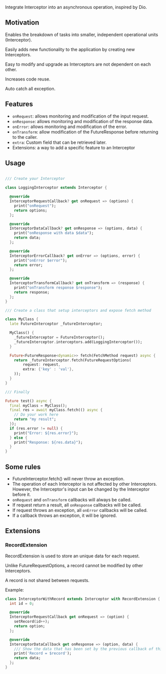Integrate Interceptor into an asynchronous operation, inspired by Dio.

## Motivation

Enables the breakdown of tasks into smaller, independent operational units (Interceptor).

Easily adds new functionality to the application by creating new Interceptors.

Easy to modify and upgrade as Interceptors are not dependent on each other.

Increases code reuse.

Auto catch all exception.

## Features

- `onRequest`: allows monitoring and modification of the input request.
- `onResponse`: allows monitoring and modification of the response data.
- `onError`: allows monitoring and modification of the error.
- `onTransform`: allow modification of the FutureResponse before returning to the caller.
- `extra`: Custom field that can be retrieved later.
- Extensions: a way to add a specific feature to an Interceptor

## Usage

```dart

/// Create your Interceptor

class LoggingInterceptor extends Interceptor {

  @override
  InterceptorRequestCallback? get onRequest => (options) {
    print("onRequest");
    return options;
  };

  @override
  InterceptorDataCallback? get onResponse => (options, data) {
    print("onResponse with data $data");
    return data;
  };

  @override
  InterceptorErrorCallback? get onError => (options, error) {
    print("onError $error");
    return error;
  };

  @override
  InterceptorTransformCallback? get onTransform => (response) {
    print("onTransform response $response");
    return response;
  };
}

/// Create a class that setup interceptors and expose fetch method

class MyClass {
  late FutureInterceptor _futureInterceptor;

  MyClass() {
    _futureInterceptor = FutureInterceptor();
    _futureInterceptor.interceptors.add(LoggingInterceptor());
  }

  Future<FutureResponse<dynamic>> fetch(FetchMethod request) async {
    return _futureInterceptor.fetch(FutureRequestOptions(
        request: request,
        extra: {'key' : 'val'},
    ));
  }
}

/// Finally

Future test() async {
  final myClass = MyClass();
  final res = await myClass.fetch(() async {
    // Do your work here
    return "my result";
  });
  if (res.error != null) {
    print("Error: ${res.error}");
  } else {
    print("Response: ${res.data}");
  }
}

```

## Some rules

- FutureInterceptor.fetch() will never throw an exception.
- The operation of each Interceptor is not affected by other Interceptors. 
  However, the Interceptor's input can be changed by the Interceptor before it.
- `onRequest` and `onTransform` callbacks will always be called.
- If request return a result, all `onResponse` callbacks will be called.
- If request throws an exception, all `onError` callbacks will be called.
- If a callback throws an exception, it will be ignored.

## Extensions

### RecordExtension

RecordExtension is used to store an unique data for each request.

Unlike FutureRequestOptions, a record cannot be modified by other Interceptors.

A record is not shared between requests.

Example:

```dart
class InterceptorWithRecord extends Interceptor with RecordExtension {
  int id = 0;

  @override
  InterceptorRequestCallback get onRequest => (option) {
    setRecord(id++);
    return option;
  };

  @override
  InterceptorDataCallback get onResponse => (option, data) {
    /// Show the data that has been set by the previous callback of this request.
    print('Record = $record');
    return data;
  };
}
```